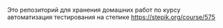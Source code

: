 Это репозиторий для хранения домашних работ по курсу автоматизация тестирования на степике
https://stepik.org/course/575